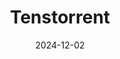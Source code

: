 ---  
layout: startup_page  
title: "Tenstorrent"  
id: "tenstorrent.com"  
permalink: "/tenstorrenttenstorrent.com12022024/"  
website: "https://tenstorrent.com"  
funding_round: "Series D"  
funding_amount: "$693M"  
investors: "Samsung Securities, AFW Partners, XTX Markets, Corner Capital, MESH, Export Development Canada, Healthcare of Ontario Pension Plan, LG Electronics, Hyundai Motor Group, Fidelity Management & Research Company, Baillie Gifford, Bezos Expeditions"  
about: "Tenstorrent designs and sells computers for artificial intelligence using its Tensix cores. Beyond hardware, they differentiate themselves with open-source software stacks and licensing of AI and RISC-V intellectual property. This allows customers to own and customize their silicon."  
markets: "AI, Semiconductors, Computer Hardware Manufacturing, Machine Learning, Electronics"  
hq: "Toronto, Ontario, Canada"  
founded_year: "2016"  
linkedin: "https://www.linkedin.com/company/tenstorrent-inc."  
twitter: "https://twitter.com/tenstorrent"  
instagram: ""  
facebook: ""  
crunchbase: "https://www.crunchbase.com/organization/tenstorrent"  
pitchbook: "https://pitchbook.com/profiles/company/171627-13"  

date_display: "02-Dec-2024"  
date: "2024-12-02"

# SEO Optimization  
meta_title: "Tenstorrent - Series D Funding ($693M)"  
meta_description: "Tenstorrent, Tenstorrent designs and sells computers for artificial intelligence using its Tensix cores. Beyond hardware, they differentiate themselves with open-s..."  
meta_keywords: "Tenstorrent, AI, Semiconductors, Computer Hardware Manufacturing, Machine Learning, Electronics, Series D funding"  
canonical_url: "https://startup.projectstartups.com/tenstorrenttenstorrent.com12022024/"  
---